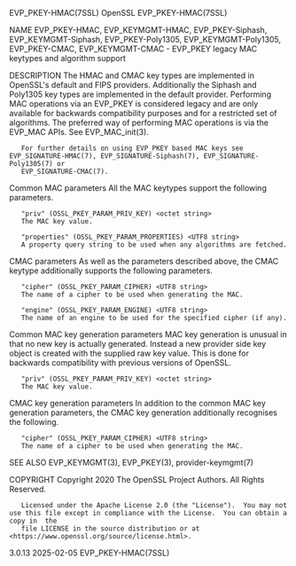 EVP_PKEY-HMAC(7SSL)							    OpenSSL							   EVP_PKEY-HMAC(7SSL)

NAME
       EVP_PKEY-HMAC, EVP_KEYMGMT-HMAC, EVP_PKEY-Siphash, EVP_KEYMGMT-Siphash, EVP_PKEY-Poly1305, EVP_KEYMGMT-Poly1305, EVP_PKEY-CMAC, EVP_KEYMGMT-CMAC -
       EVP_PKEY legacy MAC keytypes and algorithm support

DESCRIPTION
       The HMAC and CMAC key types are implemented in OpenSSL's default and FIPS providers. Additionally the Siphash and Poly1305 key types are implemented in
       the default provider. Performing MAC operations via an EVP_PKEY is considered legacy and are only available for backwards compatibility purposes and
       for a restricted set of algorithms. The preferred way of performing MAC operations is via the EVP_MAC APIs. See EVP_MAC_init(3).

       For further details on using EVP_PKEY based MAC keys see EVP_SIGNATURE-HMAC(7), EVP_SIGNATURE-Siphash(7), EVP_SIGNATURE-Poly1305(7) or
       EVP_SIGNATURE-CMAC(7).

   Common MAC parameters
       All the MAC keytypes support the following parameters.

       "priv" (OSSL_PKEY_PARAM_PRIV_KEY) <octet string>
	   The MAC key value.

       "properties" (OSSL_PKEY_PARAM_PROPERTIES) <UTF8 string>
	   A property query string to be used when any algorithms are fetched.

   CMAC parameters
       As well as the parameters described above, the CMAC keytype additionally supports the following parameters.

       "cipher" (OSSL_PKEY_PARAM_CIPHER) <UTF8 string>
	   The name of a cipher to be used when generating the MAC.

       "engine" (OSSL_PKEY_PARAM_ENGINE) <UTF8 string>
	   The name of an engine to be used for the specified cipher (if any).

   Common MAC key generation parameters
       MAC  key	 generation  is	 unusual in that no new key is actually generated. Instead a new provider side key object is created with the supplied raw key
       value. This is done for backwards compatibility with previous versions of OpenSSL.

       "priv" (OSSL_PKEY_PARAM_PRIV_KEY) <octet string>
	   The MAC key value.

   CMAC key generation parameters
       In addition to the common MAC key generation parameters, the CMAC key generation additionally recognises the following.

       "cipher" (OSSL_PKEY_PARAM_CIPHER) <UTF8 string>
	   The name of a cipher to be used when generating the MAC.

SEE ALSO
       EVP_KEYMGMT(3), EVP_PKEY(3), provider-keymgmt(7)

COPYRIGHT
       Copyright 2020 The OpenSSL Project Authors. All Rights Reserved.

       Licensed under the Apache License 2.0 (the "License").  You may not use this file except in compliance with the License.	 You can obtain a copy in  the
       file LICENSE in the source distribution or at <https://www.openssl.org/source/license.html>.

3.0.13									  2025-02-05							   EVP_PKEY-HMAC(7SSL)
